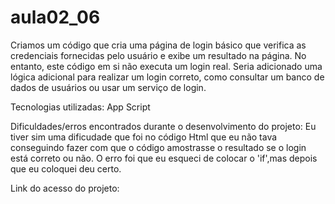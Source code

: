 # aula02_06

Criamos um código que cria uma página de login básico que verifica as credenciais fornecidas pelo usuário e exibe um resultado na página. No entanto, este código em si não executa um login real. Seria adicionado uma lógica adicional para realizar um login correto, como consultar um banco de dados de usuários ou usar um serviço de login.

Tecnologias utilizadas: App Script

Dificuldades/erros encontrados durante o desenvolvimento do projeto: Eu tiver sim uma dificudade que foi no código Html que eu não tava conseguindo fazer com que o código amostrasse o resultado se o login está correto ou não. O erro foi que eu esqueci de colocar o 'if',mas depois que eu coloquei deu certo.

Link do acesso do projeto: 
